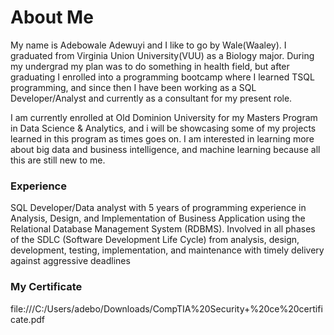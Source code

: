 # About Me

 My name is Adebowale Adewuyi and I like to go by Wale(Waaley). I graduated from Virginia Union University(VUU) as a Biology major. During my undergrad my plan was to do something in health field, but after graduating I enrolled into a programming bootcamp where I learned TSQL programming, and since then I have been working as a SQL Developer/Analyst and currently as a consultant for my present role. 

 I am currently enrolled at Old Dominion University for my Masters Program in Data Science & Analytics, and i will be showcasing some of my projects learned in this program as times goes on. I am interested in learning more about big data and business intelligence, and machine learning because all this are still new to me. 
### Experience
 
 SQL Developer/Data analyst with 5 years of programming experience in Analysis, Design, and Implementation of Business Application using the Relational Database Management System (RDBMS). Involved in all phases of the SDLC (Software Development Life Cycle) from analysis, design, development, testing, implementation, and maintenance with timely delivery against aggressive deadlines

### My Certificate
file:///C:/Users/adebo/Downloads/CompTIA%20Security+%20ce%20certificate.pdf
